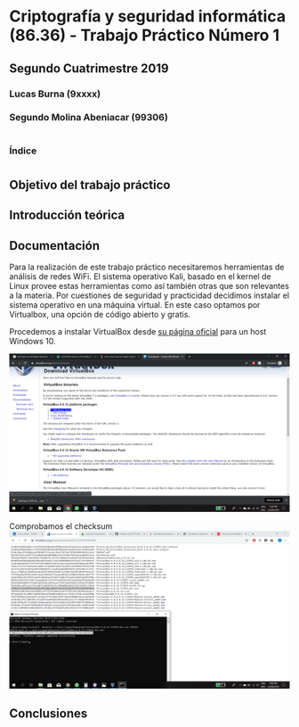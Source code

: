 # Criptografía y seguridad informática (86.36) - Trabajo Práctico Número 1
## Segundo Cuatrimestre 2019
### Lucas Burna (9xxxx)
### Segundo Molina Abeniacar (99306)      
#     
### Índice      
#
## Objetivo del trabajo práctico
## Introducción teórica
## Documentación

Para la realización de este trabajo práctico necesitaremos herramientas de análisis de redes WiFi. El sistema operativo Kali, basado en el kernel de Linux provee estas herramientas como así también otras que son relevantes a la materia. Por cuestiones de seguridad y practicidad decidimos instalar el sistema operativo en una máquina virtual. En este caso optamos por Virtualbox, una opción de código abierto y gratis.    


Procedemos a instalar VirtualBox desde [su página oficial](https://www.virtualbox.org/wiki/Downloads) para un host Windows 10.    


![InstalamosVirtualBox][InstalamosVirtualbox]

Comprobamos el checksum   
![ComprueboChecksum][ComprueboChecksum]

## Conclusiones



[InstalamosVirtualbox]: Imagenes/InstalamosVirtualbox.png
[ComprueboChecksum]: Imagenes/ComprueboChecksum.png
